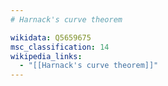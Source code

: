 ```yaml
---
# Harnack's curve theorem

wikidata: Q5659675
msc_classification: 14
wikipedia_links:
  - "[[Harnack's curve theorem]]"
---
```

